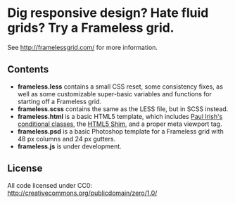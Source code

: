 # Dig responsive design? Hate fluid grids? Try a Frameless grid.

See http://framelessgrid.com/ for more information.

## Contents

- **frameless.less** contains a small CSS reset, some consistency fixes, as well as some customizable super-basic variables and functions for starting off a Frameless grid.
- **frameless.scss** contains the same as the LESS file, but in SCSS instead.
- **frameless.html** is a basic HTML5 template, which includes [Paul Irish's conditional classes](http://paulirish.com/2008/conditional-stylesheets-vs-css-hacks-answer-neither/), the [HTML5 Shim](http://code.google.com/p/html5shim/), and a proper meta viewport tag.
- **frameless.psd** is a basic Photoshop template for a Frameless grid with 48 px columns and 24 px gutters.
- **frameless.js** is under development.

## License

All code licensed under CC0: http://creativecommons.org/publicdomain/zero/1.0/
